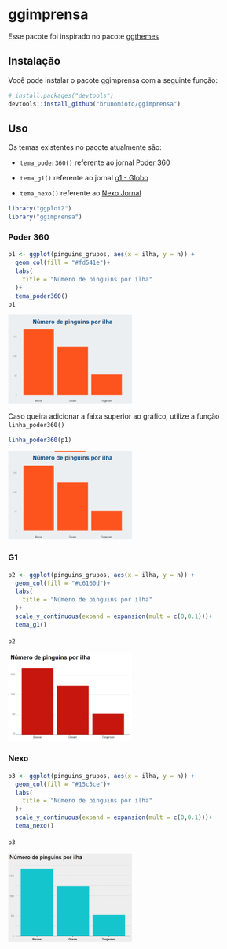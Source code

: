 
<!-- README.md is generated from README.Rmd. Please edit that file -->

# ggimprensa

<!-- badges: start -->
<!-- badges: end -->

Esse pacote foi inspirado no pacote
[ggthemes](https://github.com/jrnold/ggthemes)

## Instalação

Você pode instalar o pacote ggimprensa com a seguinte função:

``` r
# install.packages("devtools")
devtools::install_github("brunomioto/ggimprensa")
```

## Uso

Os temas existentes no pacote atualmente são:

-   `tema_poder360()` referente ao jornal [Poder
    360](https://www.poder360.com.br/)

-   `tema_g1()` referente ao jornal [g1 - Globo](https://g1.globo.com/)

-   `tema_nexo()` referente ao [Nexo
    Jornal](https://www.nexojornal.com.br/)

``` r
library("ggplot2")
library("ggimprensa")
```

### Poder 360

``` r
p1 <- ggplot(pinguins_grupos, aes(x = ilha, y = n)) +
  geom_col(fill = "#fd541e")+
  labs(
    title = "Número de pinguins por ilha"
  )+
  tema_poder360()
p1
```

<img src="man/figures/README-exemplo poder360-1.png" width="50%" />

Caso queira adicionar a faixa superior ao gráfico, utilize a função
`linha_poder360()`

``` r
linha_poder360(p1)
```

<img src="man/figures/README-linha-1.png" width="50%" />

### G1

``` r
p2 <- ggplot(pinguins_grupos, aes(x = ilha, y = n)) +
  geom_col(fill = "#c6160d")+
  labs(
    title = "Número de pinguins por ilha"
  )+
  scale_y_continuous(expand = expansion(mult = c(0,0.1)))+
  tema_g1()

p2
```

<img src="man/figures/README-exemplo g1-1.png" width="50%" />

### Nexo

``` r
p3 <- ggplot(pinguins_grupos, aes(x = ilha, y = n)) +
  geom_col(fill = "#15c5ce")+
  labs(
    title = "Número de pinguins por ilha"
  )+
  scale_y_continuous(expand = expansion(mult = c(0,0.1)))+
  tema_nexo()

p3
```

<img src="man/figures/README-exemplo nexo-1.png" width="50%" />
